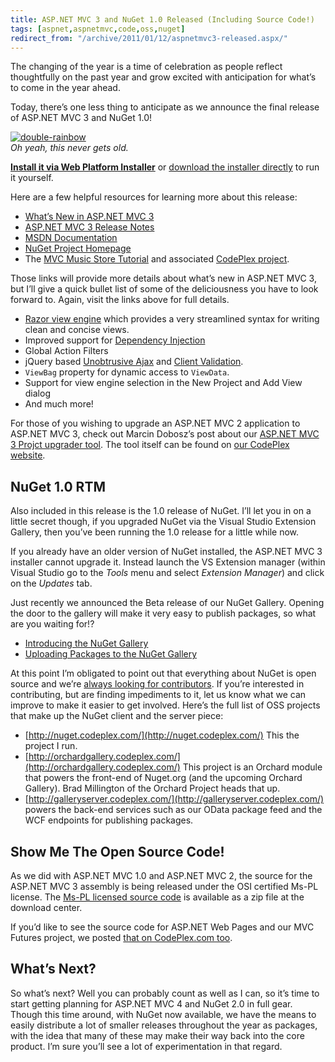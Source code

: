 ```yaml
---
title: ASP.NET MVC 3 and NuGet 1.0 Released (Including Source Code!)
tags: [aspnet,aspnetmvc,code,oss,nuget]
redirect_from: "/archive/2011/01/12/aspnetmvc3-released.aspx/"
---
```


The changing of the year is a time of celebration as people reflect
thoughtfully on the past year and grow excited with anticipation for
what’s to come in the year ahead.

Today, there’s one less thing to anticipate as we announce the final
release of ASP.NET MVC 3 and NuGet 1.0!

[![double-rainbow](https://haacked.com/assets/images/haacked_com/WindowsLiveWriter/ASP.NET-MVC-3-RTM_11308/double-rainbow_3.jpg "double-rainbow")](http://www.flickr.com/photos/nicholas_t/281820290/ "Double Rainbow: CC by attribution")
\
*Oh yeah, this never gets old.*

**[Install it via Web Platform
Installer](http://www.microsoft.com/web/gallery/install.aspx?appid=MVC3 "Install ASP.NET MVC 3 via Web PI")**
or [download the installer
directly](http://go.microsoft.com/fwlink/?LinkID=208140 "Download Details Page")
to run it yourself.

Here are a few helpful resources for learning more about this release:

-   [What’s New in ASP.NET MVC
    3](http://asp.net/mvc/mvc3#overview "What's new in ASP.NET MVC 3")
-   [ASP.NET MVC 3 Release
    Notes](http://www.asp.net/learn/whitepapers/mvc3-release-notes "ASP.NET MVC 3 Release Notes")
-   [MSDN
    Documentation](http://go.microsoft.com/fwlink/?LinkId=205717 "ASP.NET MVC 3 MSDN Docs")
-   [NuGet Project
    Homepage](http://nuget.codeplex.com/ "NuGet Project Homepage")
-   The [MVC Music Store
    Tutorial](http://www.asp.net/mvc/tutorials/mvc-music-store-part-1 "MVC Music Store")
    and associated [CodePlex
    project](http://mvcmusicstore.codeplex.com "MVC Music Store CodePlex Project").

Those links will provide more details about what’s new in ASP.NET MVC 3,
but I’ll give a quick bullet list of some of the deliciousness you have
to look forward to. Again, visit the links above for full details.

-   [Razor view
    engine](http://weblogs.asp.net/scottgu/archive/2010/07/02/introducing-razor.aspx "Razor View Engine")
    which provides a very streamlined syntax for writing clean and
    concise views.
-   Improved support for [Dependency
    Injection](http://bradwilson.typepad.com/blog/2010/07/service-location-pt1-introduction.html "Service Location in ASP.NET MVC")
-   Global Action Filters
-   jQuery based [Unobtrusive
    Ajax](http://bradwilson.typepad.com/blog/2010/10/mvc3-unobtrusive-ajax.html "Unobtrusive Ajax")
    and [Client
    Validation](http://bradwilson.typepad.com/blog/2010/10/mvc3-unobtrusive-validation.html "Unobtrusive Validation").
-   `ViewBag` property for dynamic access to `ViewData`.
-   Support for view engine selection in the New Project and Add View
    dialog
-   And much more!

For those of you wishing to upgrade an ASP.NET MVC 2 application to
ASP.NET MVC 3, check out Marcin Dobosz’s post about our [ASP.NET MVC 3
Projct upgrader
tool](http://blogs.msdn.com/b/marcinon/archive/2011/01/13/mvc-3-project-upgrade-tool.aspx "MVC 3 Project Upgrader").
The tool itself can be found on [our CodePlex
website](http://aspnet.codeplex.com/releases/view/59008 "ASP.NET MVC 3 Project Upgrader").

NuGet 1.0 RTM
-------------

Also included in this release is the 1.0 release of NuGet. I’ll let you
in on a little secret though, if you upgraded NuGet via the Visual
Studio Extension Gallery, then you’ve been running the 1.0 release for a
little while now.

If you already have an older version of NuGet installed, the ASP.NET MVC
3 installer cannot upgrade it. Instead launch the VS Extension manager
(within Visual Studio go to the *Tools* menu and select *Extension
Manager*) and click on the *Updates* tab.

Just recently we announced the Beta release of our NuGet Gallery.
Opening the door to the gallery will make it very easy to publish
packages, so what are you waiting for!?

-   [Introducing the NuGet
    Gallery](http://blog.davidebbo.com/2011/01/introducing-nuget-gallery.html "Introducing the NuGet Gallery")
-   [Uploading Packages to the NuGet
    Gallery](https://haacked.com/archive/2011/01/12/uploading-packages-to-the-nuget-gallery.aspx "Uploading Packages")

At this point I’m obligated to point out that everything about NuGet is
open source and we’re [always looking for
contributors](https://haacked.com/archive/2010/10/14/nupack-up-for-grabs-items.aspx "NuGet UpForGrabs Items").
If you’re interested in contributing, but are finding impediments to it,
let us know what we can improve to make it easier to get involved.
Here’s the full list of OSS projects that make up the NuGet client and
the server piece:

-   [http://nuget.codeplex.com/](http://nuget.codeplex.com/) This the
    project I run.
-   [http://orchardgallery.codeplex.com/](http://orchardgallery.codeplex.com/)
    This project is an Orchard module that powers the front-end of
    Nuget.org (and the upcoming Orchard Gallery). Brad Millington of the
    Orchard Project heads that up.
-   [http://galleryserver.codeplex.com/](http://galleryserver.codeplex.com/)
    powers the back-end services such as our OData package feed and the
    WCF endpoints for publishing packages.

Show Me The Open Source Code!
-----------------------------

As we did with ASP.NET MVC 1.0 and ASP.NET MVC 2, the source for the
ASP.NET MVC 3 assembly is being released under the OSI certified Ms-PL
license. The [Ms-PL licensed source
code](http://download.microsoft.com/download/3/4/A/34A8A203-BD4B-44A2-AF8B-CA2CFCB311CC/mvc3-rtm-mspl.zip "ASP.NET MVC 3 Source Code under Ms-PL")
is available as a zip file at the download center.

If you’d like to see the source code for ASP.NET Web Pages and our MVC
Futures project, we posted [that on CodePlex.com
too](http://aspnet.codeplex.com/releases/view/58781 "Source Code").

What’s Next?
------------

So what’s next? Well you can probably count as well as I can, so it’s
time to start getting planning for ASP.NET MVC 4 and NuGet 2.0 in full
gear. Though this time around, with NuGet now available, we have the
means to easily distribute a lot of smaller releases throughout the year
as packages, with the idea that many of these may make their way back
into the core product. I’m sure you’ll see a lot of experimentation in
that regard.

